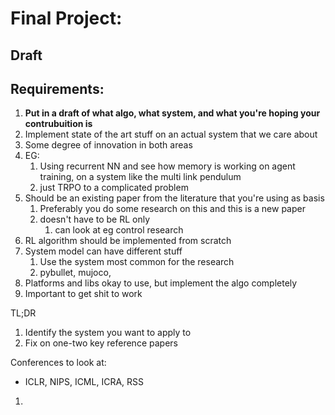# Final Project:

## Draft





## Requirements:

1. **Put in a draft of what algo, what system, and what you're hoping your contrubuition is** 
2. Implement state of the art stuff on an actual system that we care about 
3. Some degree of innovation in both areas 
4. EG: 
   1. Using recurrent NN and see how memory is working on agent training, on a system like the multi link pendulum 
   2. just TRPO to a complicated problem 
5. Should be an existing paper from the literature that you're using as basis 
   1. Preferably you do some research on this and this is a new paper 
   2. doesn't have to be RL only
      1. can look at eg control research 
6. RL algorithm should be implemented from scratch 
7. System model can have different stuff
   1. Use the system most common for the research 
   2. pybullet, mujoco, 
8. Platforms and libs okay to use, but implement the algo completely 
9. Important to get shit to work



TL;DR 

1. Identify the system you want to apply to
2. Fix on one-two key reference papers 



Conferences to look at: 

- ICLR, NIPS, ICML, ICRA, RSS

1. 